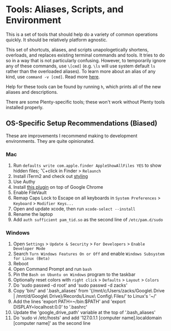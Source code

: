 # Tools: Aliases, Scripts, and Environment
This is a set of tools that should help do a variety of common operations quickly. It should be relatively platform agnostic.

This set of shortcuts, aliases, and scripts unapologetically shortens, overloads, and replaces existing terminal commands and tools. 
It tries to do so in a way that is not particularly confusing. 
However, to temporarily ignore any of these commands, use `\[cmd]` (e.g. `\ls` will use system default `ls` rather than the overloaded aliases). 
To learn more about an alias of any kind, use `command -v [cmd]`. Read more [here](https://www.cyberciti.biz/faq/ignore-shell-aliases-functions-when-running-command/).

Help for these tools can be found by running `h`, which prints all of the new aliases and descriptions.

There are some Plenty-specific tools; these won't work without Plenty tools installed properly.

## OS-Specific Setup Recommendations (Biased)
These are improvements I recommend making to development environments. They are quite opinionated.

### Mac
1. Run `defaults write com.apple.finder AppleShowAllFiles YES` to show hidden files; ⌥+click in Finder > `Relaunch`
1. Install iTerm2 and check out [styling](https://gist.github.com/kevin-smets/8568070)
1. Use Authy
1. Install [this plugin](https://github.com/yczeng/hackernews-newsfeed) on top of Google Chrome
1. Enable FileVault
1. Remap Caps Lock to Escape on all keyboards in `System Preferences` > `Keyboard` > `Modifier Keys...`
1. Open and update xcode, then run `xcode-select --install`
1. Rename the laptop
1. Add `auth sufficient pam_tid.so` as the second line of `/etc/pam.d/sudo`

### Windows
1. Open `Settings` > `Update & Security` > `For Developers` > `Enable Developer Mode`
1. Search `Turn Windows Features On or Off` and enable `Windows Subsystem for Linux (Beta)`
1. Reboot
1. Open Command Prompt and run `bash`
1. Pin the `Bash on Ubuntu on Windows` program to the taskbar
1. Optionally reset colors with `right click` > `Defaults` > `Layout` > `Colors`
1. Do 'sudo passwd -d root' and 'sudo passwd -d zacks'
1. Copy 'bin/' and '.bash_aliases' from '{/mnt/c/Users/zacks/Google\ Drive | /mnt/d/Google\ Drive}/Records/Linux\ Config\ Files/' to Linux's '~/'
1. Add the lines 'export PATH=~/bin:$PATH' and 'export DISPLAY=localhost:0.0' to '.bashrc'
1. Update the 'google_drive_path' variable at the top of '.bash_aliases'
1. Do 'sudo vi /etc/hosts' and add '127.0.1.1 [computer name].localdomain [computer name]' as the second line
